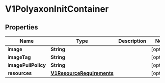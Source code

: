 
# V1PolyaxonInitContainer

## Properties
Name | Type | Description | Notes
------------ | ------------- | ------------- | -------------
**image** | **String** |  |  [optional]
**imageTag** | **String** |  |  [optional]
**imagePullPolicy** | **String** |  |  [optional]
**resources** | [**V1ResourceRequirements**](V1ResourceRequirements.md) |  |  [optional]



